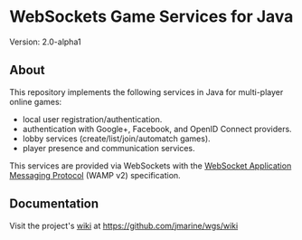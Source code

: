 WebSockets Game Services for Java
=================================

Version: 2.0-alpha1


About
-----

This repository implements the following services in Java for multi-player online games:
    
* local user registration/authentication.
* authentication with Google+, Facebook, and OpenID Connect providers.
* lobby services (create/list/join/automatch games).
* player presence and communication services.


This services are provided via WebSockets with the [WebSocket Application Messaging Protocol](http://wamp.ws) (WAMP v2) specification.



Documentation
-------------
Visit the project's [wiki](https://github.com/jmarine/wgs/wiki) at https://github.com/jmarine/wgs/wiki

